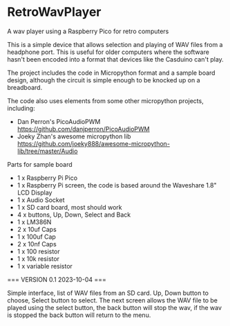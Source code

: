 # RetroWavPlayer
A wav player using a Raspberry Pico for retro computers

This is a simple device that allows selection and playing of WAV files from a headphone port. This is useful for older computers where the software hasn't been encoded into a format that devices like the Casduino can't play.

The project includes the code in Micropython format and a sample board design, although the circuit is simple enough to be knocked up on a breadboard.

The code also uses elements from some other micropython projects, including:

- Dan Perron's PicoAudioPWM https://github.com/danjperron/PicoAudioPWM
- Joeky Zhan's awesome micropython lib https://github.com/joeky888/awesome-micropython-lib/tree/master/Audio

Parts for sample board
- 1 x Raspberry Pi Pico
- 1 x Raspberry Pi screen, the code is based around the Waveshare 1.8" LCD Display
- 1 x Audio Socket
- 1 x SD card board, most should work
- 4 x buttons, Up, Down, Select and Back
- 1 x LM386N
- 2 x 10uf Caps
- 1 x 100uf Cap
- 2 x 10nf Caps
- 1 x 100 resistor
- 1 x 10k resistor
- 1 x variable resistor

=== VERSION 0.1 2023-10-04 ===

Simple interface, list of WAV files from an SD card. Up, Down button to choose, Select button to select. The next screen allows the WAV file to be played using the select button, the back button will stop the wav, if the wav is stopped the back button will return to the menu.
